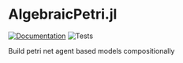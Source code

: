 # AlgebraicPetri.jl

[![Documentation](https://github.com/AlgebraicJulia/AlgebraicPetri.jl/workflows/Documentation/badge.svg)](https://algebraicjulia.github.io/AlgebraicPetri.jl/dev/)
![Tests](https://github.com/AlgebraicJulia/AlgebraicPetri.jl/workflows/Tests/badge.svg)

Build petri net agent based models compositionally
